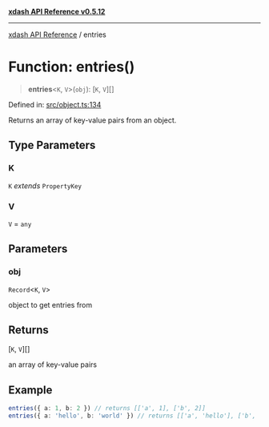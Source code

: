 [**xdash API Reference v0.5.12**](index.md)

***

[xdash API Reference](/xdash/api/index.md) / entries

# Function: entries()

> **entries**\<`K`, `V`\>(`obj`): \[`K`, `V`\][]

Defined in: [src/object.ts:134](https://github.com/shtse8/xdash/blob/ed88c6e7ad3be9e5e1e06776f9ca07ed27d97c13/src/object.ts#L134)

Returns an array of key-value pairs from an object.

## Type Parameters

### K

`K` *extends* `PropertyKey`

### V

`V` = `any`

## Parameters

### obj

`Record`\<`K`, `V`\>

object to get entries from

## Returns

\[`K`, `V`\][]

an array of key-value pairs

## Example

```ts
entries({ a: 1, b: 2 }) // returns [['a', 1], ['b', 2]]
entries({ a: 'hello', b: 'world' }) // returns [['a', 'hello'], ['b', 'world']]
```
